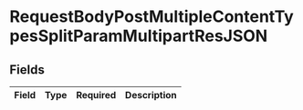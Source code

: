 # RequestBodyPostMultipleContentTypesSplitParamMultipartResJSON


## Fields

| Field       | Type        | Required    | Description |
| ----------- | ----------- | ----------- | ----------- |